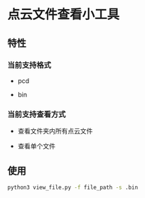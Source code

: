 # 点云文件查看小工具

## 特性

### 当前支持格式

* pcd

* bin

### 当前支持查看方式

* 查看文件夹内所有点云文件

* 查看单个文件

## 使用

```bash
python3 view_file.py -f file_path -s .bin
```

